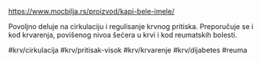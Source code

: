https://www.mocbilja.rs/proizvod/kapi-bele-imele/

Povoljno deluje na cirkulaciju i regulisanje krvnog pritiska. Preporučuje se i kod krvarenja, povišenog nivoa šećera u krvi i kod reumatskih bolesti.

#krv/cirkulacija #krv/pritisak-visok #krv/krvarenje #krv/dijabetes #reuma 